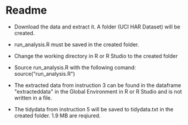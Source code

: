 # Readme

* Download the data and extract it. A folder (UCI HAR Dataset) will be created.

* run_analysis.R must be saved in the created folder.

* Change the working directory in R or R Studio to the created folder 

* Source run_analysis.R with the following comand: source("run_analysis.R")

* The extracted data from instruction 3 can be found in the dataframe "extracteddata" in the Global Environment in R or R Studio and is not written in a file.

* The tidydata from instruction 5 will be saved to tidydata.txt in the created folder. 1.9 MB are reqiured.